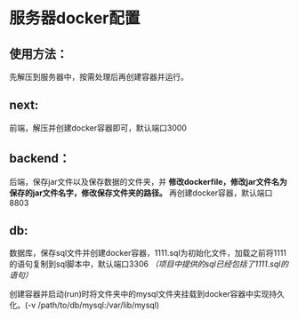 # 服务器docker配置
## 使用方法：
先解压到服务器中，按需处理后再创建容器并运行。
## next:
前端，解压并创建docker容器即可，默认端口3000
## backend：
后端，保存jar文件以及保存数据的文件夹，并 **修改dockerfile，修改jar文件名为保存的jar文件名字，修改保存文件夹的路径。** 再创建docker容器，默认端口8803
## db:
数据库，保存sql文件并创建docker容器，1111.sql为初始化文件，加载之前将1111的语句复制到sql脚本中，默认端口3306 _（项目中提供的sql已经包括了1111.sql的语句）_ 

创建容器并启动(run)时将文件夹中的mysql文件夹挂载到docker容器中实现持久化。(-v /path/to/db/mysql:/var/lib/mysql)
